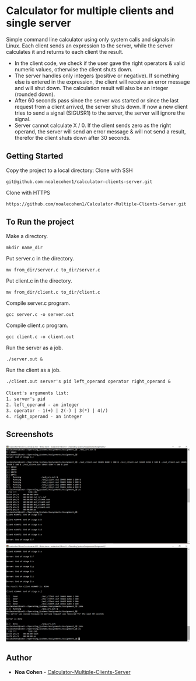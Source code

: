 # Calculator for multiple clients and single server
Simple command line calculator using only system calls and signals in Linux. Each client sends an expression to the server, while the server calculates it and returns to each client the result.
* In the client code, we check if the user gave the right operators & valid numeric values, otherwise the client shuts down.
* The server handles only integers (positive or negative). If something else is entered in the expression, the client will receive an error message and will shut down. The calculation result will also be an integer (rounded down).
* After 60 seconds pass since the server was started or since the last request from a client arrived, the server shuts down. If now a new client tries to send a signal (SIGUSR1) to the server, the server will ignore the signal.
* Server cannot calculate X / 0. If the client sends zero as the right operand, the server will send an error message & will not send a result, therefor the client shuts down after 30 seconds.


## Getting Started
Copy the project to a local directory:
Clone with SSH 
```
git@github.com:noalecohen1/calculator-clients-server.git
```
Clone with HTTPS
```
https://github.com/noalecohen1/Calculator-Multiple-Clients-Server.git
```

## To Run the project
Make a directory.
```
mkdir name_dir
```
Put server.c in the directory.
```
mv from_dir/server.c to_dir/server.c
```
Put client.c in the directory.
```
mv from_dir/client.c to_dir/client.c
```
Compile server.c program.
```
gcc server.c -o server.out
```
Compile client.c program.
```
gcc client.c -o client.out
```
Run the server as a job.
```
./server.out &
```
Run the client as a job.
```
./client.out server's pid left_operand operator right_operand &

Client's arguments list:
1. server's pid
2. left_operand - an integer
3. operator - 1(+) | 2(-) | 3(*) | 4(/)
4. right_operand - an integer
```

## Screenshots
![screenshot](https://github.com/noalecohen1/Calculator-Multiple-Clients-Server/blob/master/images/calculator-clients-server0.jpeg)
![screenshot](https://github.com/noalecohen1/Calculator-Multiple-Clients-Server/blob/master/images/calculator-clients-server1.jpeg)

## Author
* **Noa Cohen** - [Calculator-Multiple-Clients-Server](https://github.com/noalecohen1/Calculator-Multiple-Clients-Server)
